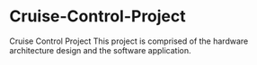 # Cruise-Control-Project
Cruise Control Project
This project is comprised of the hardware architecture design and the software application.
